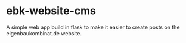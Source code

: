 # ebk-website-cms
A simple web app build in flask to make it easier to create posts on the eigenbaukombinat.de website.
